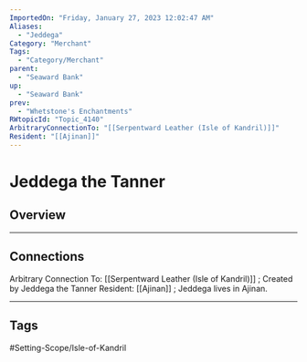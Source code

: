 ```yaml
---
ImportedOn: "Friday, January 27, 2023 12:02:47 AM"
Aliases:
  - "Jeddega"
Category: "Merchant"
Tags:
  - "Category/Merchant"
parent:
  - "Seaward Bank"
up:
  - "Seaward Bank"
prev:
  - "Whetstone's Enchantments"
RWtopicId: "Topic_4140"
ArbitraryConnectionTo: "[[Serpentward Leather (Isle of Kandril)]]"
Resident: "[[Ajinan]]"
---
```

# Jeddega the Tanner
## Overview
---
## Connections
Arbitrary Connection To: [[Serpentward Leather (Isle of Kandril)]] ; Created by Jeddega the Tanner
Resident: [[Ajinan]] ; Jeddega lives in Ajinan.


---
## Tags
#Setting-Scope/Isle-of-Kandril

